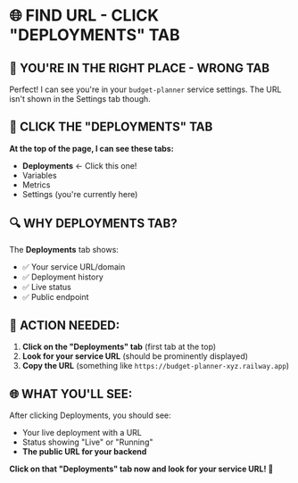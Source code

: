 🌐 FIND URL - CLICK "DEPLOYMENTS" TAB
===================================

## 📍 YOU'RE IN THE RIGHT PLACE - WRONG TAB

Perfect! I can see you're in your `budget-planner` service settings. The URL isn't shown in the Settings tab though.

## 🎯 CLICK THE "DEPLOYMENTS" TAB

**At the top of the page, I can see these tabs:**
- **Deployments** ← Click this one!
- Variables  
- Metrics
- Settings (you're currently here)

## 🔍 WHY DEPLOYMENTS TAB?

The **Deployments** tab shows:
- ✅ Your service URL/domain
- ✅ Deployment history
- ✅ Live status
- ✅ Public endpoint

## 🎯 ACTION NEEDED:

1. **Click on the "Deployments" tab** (first tab at the top)
2. **Look for your service URL** (should be prominently displayed)
3. **Copy the URL** (something like `https://budget-planner-xyz.railway.app`)

## 🌐 WHAT YOU'LL SEE:

After clicking Deployments, you should see:
- Your live deployment with a URL
- Status showing "Live" or "Running"
- **The public URL for your backend**

**Click on that "Deployments" tab now and look for your service URL! 🎯**